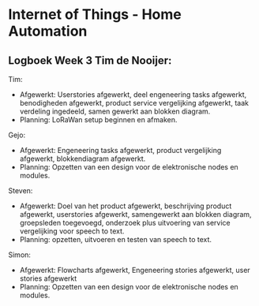 # Internet of Things - Home Automation

## Logboek Week 3 Tim de Nooijer: 

Tim:
- Afgewerkt: Userstories afgewerkt, deel engeneering tasks afgewerkt, benodigheden afgewerkt, product service vergelijking afgewerkt, taak verdeling ingedeeld, samen gewerkt aan blokken diagram.
- Planning: LoRaWan setup beginnen en afmaken.

Gejo:
- Afgewerkt: Engeneering tasks afgewerkt, product vergelijking afgewerkt, blokkendiagram afgewerkt.
- Planning: Opzetten van een design voor de elektronische nodes en modules.

Steven:
- Afgewerkt: Doel van het product afgewerkt, beschrijving product afgewerkt, userstories afgewerkt, samengewerkt aan blokken diagram, groepsleden toegevoegd, onderzoek plus uitvoering van service vergelijking voor speech to text.
- Planning: opzetten, uitvoeren en testen van speech to text.

Simon:
- Afgewerkt: Flowcharts afgewerkt, Engeneering stories afgewerkt, user stories afgewerkt
- Planning: Opzetten van een design voor de elektronische nodes en modules.
